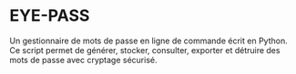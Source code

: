# EYE-PASS
Un gestionnaire de mots de passe en ligne de commande écrit en Python. Ce script permet de générer, stocker, consulter, exporter et détruire des mots de passe avec cryptage sécurisé.
